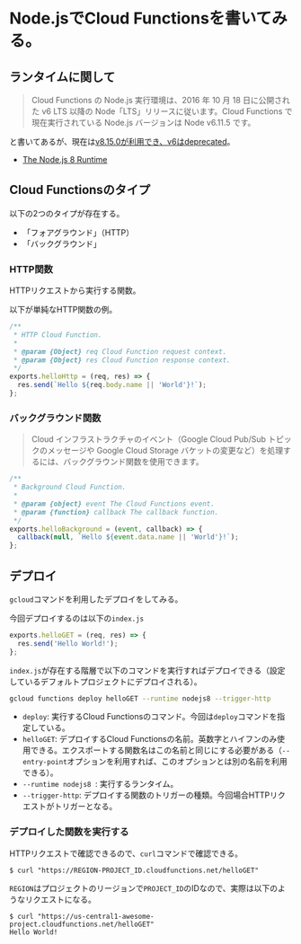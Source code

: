 # Node.jsでCloud Functionsを書いてみる。

## ランタイムに関して

>Cloud Functions の Node.js 実行環境は、2016 年 10 月 18 日に公開された v6 LTS 以降の Node「LTS」リリースに従います。Cloud Functions で現在実行されている Node.js バージョンは Node v6.11.5 です。

と書いてあるが、現在は[v8.15.0が利用でき、v6はdeprecated](https://cloud.google.com/functions/docs/concepts/exec#runtimes)。

- [The Node.js 8 Runtime](https://cloud.google.com/functions/docs/concepts/nodejs-8-runtime)

## Cloud Functionsのタイプ

以下の2つのタイプが存在する。

- 「フォアグラウンド」（HTTP）
- 「バックグラウンド」

### HTTP関数

HTTPリクエストから実行する関数。

以下が単純なHTTP関数の例。

```js
/**
 * HTTP Cloud Function.
 *
 * @param {Object} req Cloud Function request context.
 * @param {Object} res Cloud Function response context.
 */
exports.helloHttp = (req, res) => {
  res.send(`Hello ${req.body.name || 'World'}!`);
};
```

### バックグラウンド関数

>Cloud インフラストラクチャのイベント（Google Cloud Pub/Sub トピックのメッセージや Google Cloud Storage バケットの変更など）を処理するには、バックグラウンド関数を使用できます。

```js
/**
 * Background Cloud Function.
 *
 * @param {object} event The Cloud Functions event.
 * @param {function} callback The callback function.
 */
exports.helloBackground = (event, callback) => {
  callback(null, `Hello ${event.data.name || 'World'}!`);
};
```

## デプロイ

`gcloud`コマンドを利用したデプロイをしてみる。

今回デプロイするのは以下の`index.js`

```js
exports.helloGET = (req, res) => {
  res.send('Hello World!');
};
```

`index.js`が存在する階層で以下のコマンドを実行すればデプロイできる（設定しているデフォルトプロジェクトにデプロイされる）。

```bash
gcloud functions deploy helloGET --runtime nodejs8 --trigger-http
```

- `deploy`: 実行するCloud Functionsのコマンド。今回は`deploy`コマンドを指定している。
- `helloGET`: デプロイするCloud Functionsの名前。英数字とハイフンのみ使用できる。エクスポートする関数名はこの名前と同じにする必要がある（`--entry-point`オプションを利用すれば、このオプションとは別の名前を利用できる）。
- `--runtime nodejs8 `: 実行するランタイム。
- `--trigger-http`: デプロイする関数のトリガーの種類。今回場合HTTPリクエストがトリガーとなる。

### デプロイした関数を実行する

HTTPリクエストで確認できるので、`curl`コマンドで確認できる。

```shell
$ curl "https://REGION-PROJECT_ID.cloudfunctions.net/helloGET" 
```

`REGION`はプロジェクトのリージョンで`PROJECT_ID`のIDなので、実際は以下のようなリクエストになる。

```shell
$ curl "https://us-central1-awesome-project.cloudfunctions.net/helloGET" 
Hello World!
```